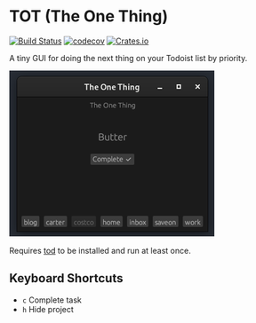 # TOT (The One Thing)

[![Build Status](https://github.com/alanvardy/tot/workflows/ci/badge.svg)](https://github.com/alanvardy/tot) [![codecov](https://codecov.io/gh/alanvardy/tot/branch/master/graph/badge.svg?token=9FBJK1SU0K)](https://codecov.io/gh/alanvardy/tot) [![Crates.io](https://img.shields.io/crates/v/tot.svg)](https://crates.io/crates/tot)

A tiny GUI for doing the next thing on your Todoist list by priority.

![TOT](tot.png)

Requires [tod](https://github.com/alanvardy/tod) to be installed and run at least once.

## Keyboard Shortcuts

- `c` Complete task
- `h` Hide project
